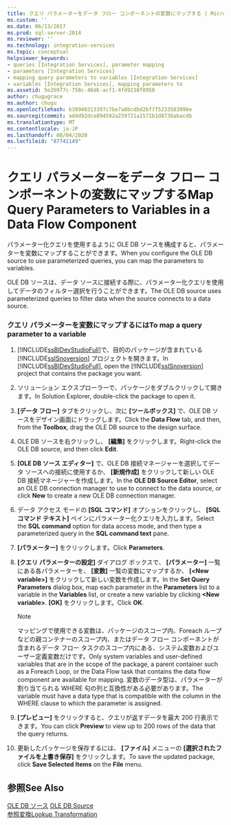 ```yaml
---
title: クエリ パラメーターをデータ フロー コンポーネントの変数にマップする | Microsoft Docs
ms.custom: ''
ms.date: 06/13/2017
ms.prod: sql-server-2014
ms.reviewer: ''
ms.technology: integration-services
ms.topic: conceptual
helpviewer_keywords:
- queries [Integration Services], parameter mapping
- parameters [Integration Services]
- mapping query parameters to variables [Integration Services]
- variables [Integration Services], mapping parameters to
ms.assetid: 5e26977c-758c-46d6-acf1-4fd9238f0950
author: chugugrace
ms.author: chugu
ms.openlocfilehash: b38940313397c7be7a8bcdbd2bf7f5233583096e
ms.sourcegitcommit: ad4d92dce894592a259721a1571b1d8736abacdb
ms.translationtype: MT
ms.contentlocale: ja-JP
ms.lasthandoff: 08/04/2020
ms.locfileid: "87741149"
---
```

# <a name="map-query-parameters-to-variables-in-a-data-flow-component"></a><span data-ttu-id="4e76f-102">クエリ パラメーターをデータ フロー コンポーネントの変数にマップする</span><span class="sxs-lookup"><span data-stu-id="4e76f-102">Map Query Parameters to Variables in a Data Flow Component</span></span>
  <span data-ttu-id="4e76f-103">パラメーター化クエリを使用するように OLE DB ソースを構成すると、パラメーターを変数にマップすることができます。</span><span class="sxs-lookup"><span data-stu-id="4e76f-103">When you configure the OLE DB source to use parameterized queries, you can map the parameters to variables.</span></span>  
  
 <span data-ttu-id="4e76f-104">OLE DB ソースは、データ ソースに接続する際に、パラメーター化クエリを使用してデータのフィルター選択を行うことができます。</span><span class="sxs-lookup"><span data-stu-id="4e76f-104">The OLE DB source uses parameterized queries to filter data when the source connects to a data source.</span></span>  
  
### <a name="to-map-a-query-parameter-to-a-variable"></a><span data-ttu-id="4e76f-105">クエリ パラメーターを変数にマップするには</span><span class="sxs-lookup"><span data-stu-id="4e76f-105">To map a query parameter to a variable</span></span>  
  
1.  <span data-ttu-id="4e76f-106">[!INCLUDE[ssBIDevStudioFull](../../includes/ssbidevstudiofull-md.md)]で、目的のパッケージが含まれている [!INCLUDE[ssISnoversion](../../includes/ssisnoversion-md.md)] プロジェクトを開きます。</span><span class="sxs-lookup"><span data-stu-id="4e76f-106">In [!INCLUDE[ssBIDevStudioFull](../../includes/ssbidevstudiofull-md.md)], open the [!INCLUDE[ssISnoversion](../../includes/ssisnoversion-md.md)] project that contains the package you want.</span></span>  
  
2.  <span data-ttu-id="4e76f-107">ソリューション エクスプローラーで、パッケージをダブルクリックして開きます。</span><span class="sxs-lookup"><span data-stu-id="4e76f-107">In Solution Explorer, double-click the package to open it.</span></span>  
  
3.  <span data-ttu-id="4e76f-108">**[データ フロー]** タブをクリックし、次に **[ツールボックス]** で、OLE DB ソースをデザイン画面にドラッグします。</span><span class="sxs-lookup"><span data-stu-id="4e76f-108">Click the **Data Flow** tab, and then, from the **Toolbox**, drag the OLE DB source to the design surface.</span></span>  
  
4.  <span data-ttu-id="4e76f-109">OLE DB ソースを右クリックし、 **[編集]** をクリックします。</span><span class="sxs-lookup"><span data-stu-id="4e76f-109">Right-click the OLE DB source, and then click **Edit**.</span></span>  
  
5.  <span data-ttu-id="4e76f-110">**[OLE DB ソース エディター]** で、OLE DB 接続マネージャーを選択してデータ ソースへの接続に使用するか、 **[新規作成]** をクリックして新しい OLE DB 接続マネージャーを作成します。</span><span class="sxs-lookup"><span data-stu-id="4e76f-110">In the **OLE DB Source Editor**, select an OLE DB connection manager to use to connect to the data source, or click **New** to create a new OLE DB connection manager.</span></span>  
  
6.  <span data-ttu-id="4e76f-111">データ アクセス モードの **[SQL コマンド]** オプションをクリックし、 **[SQL コマンド テキスト]** ペインにパラメーター化クエリを入力します。</span><span class="sxs-lookup"><span data-stu-id="4e76f-111">Select the **SQL command** option for data access mode, and then type a parameterized query in the **SQL command text** pane.</span></span>  
  
7.  <span data-ttu-id="4e76f-112">**[パラメーター]** をクリックします。</span><span class="sxs-lookup"><span data-stu-id="4e76f-112">Click **Parameters**.</span></span>  
  
8.  <span data-ttu-id="4e76f-113">**[クエリ パラメーターの設定]** ダイアログ ボックスで、 **[パラメーター]** 一覧にある各パラメーターを、 **[変数]** 一覧の変数にマップするか、 **[\<New variable>]** をクリックして新しい変数を作成します。</span><span class="sxs-lookup"><span data-stu-id="4e76f-113">In the **Set Query Parameters** dialog box, map each parameter in the **Parameters** list to a variable in the **Variables** list, or create a new variable by clicking **\<New variable>**.</span></span> <span data-ttu-id="4e76f-114">**[OK]** をクリックします。</span><span class="sxs-lookup"><span data-stu-id="4e76f-114">Click **OK**.</span></span>  
  
    > [!NOTE]  
    >  <span data-ttu-id="4e76f-115">マッピングで使用できる変数は、パッケージのスコープ内、Foreach ループなどの親コンテナーのスコープ内、またはデータ フロー コンポーネントが含まれるデータ フロー タスクのスコープ内にある、システム変数およびユーザー定義変数だけです。</span><span class="sxs-lookup"><span data-stu-id="4e76f-115">Only system variables and user-defined variables that are in the scope of the package, a parent container such as a Foreach Loop, or the Data Flow task that contains the data flow component are available for mapping.</span></span> <span data-ttu-id="4e76f-116">変数のデータ型は、パラメーターが割り当てられる WHERE 句の列と互換性がある必要があります。</span><span class="sxs-lookup"><span data-stu-id="4e76f-116">The variable must have a data type that is compatible with the column in the WHERE clause to which the parameter is assigned.</span></span>  
  
9. <span data-ttu-id="4e76f-117">**[プレビュー]** をクリックすると、クエリが返すデータを最大 200 行表示できます。</span><span class="sxs-lookup"><span data-stu-id="4e76f-117">You can click **Preview** to view up to 200 rows of the data that the query returns.</span></span>  
  
10. <span data-ttu-id="4e76f-118">更新したパッケージを保存するには、 **[ファイル]** メニューの **[選択されたファイルを上書き保存]** をクリックします。</span><span class="sxs-lookup"><span data-stu-id="4e76f-118">To save the updated package, click **Save Selected Items** on the **File** menu.</span></span>  
  
## <a name="see-also"></a><span data-ttu-id="4e76f-119">参照</span><span class="sxs-lookup"><span data-stu-id="4e76f-119">See Also</span></span>  
 <span data-ttu-id="4e76f-120">[OLE DB ソース](ole-db-source.md) </span><span class="sxs-lookup"><span data-stu-id="4e76f-120">[OLE DB Source](ole-db-source.md) </span></span>  
 [<span data-ttu-id="4e76f-121">参照変換</span><span class="sxs-lookup"><span data-stu-id="4e76f-121">Lookup Transformation</span></span>](transformations/lookup-transformation.md)  
  
  
